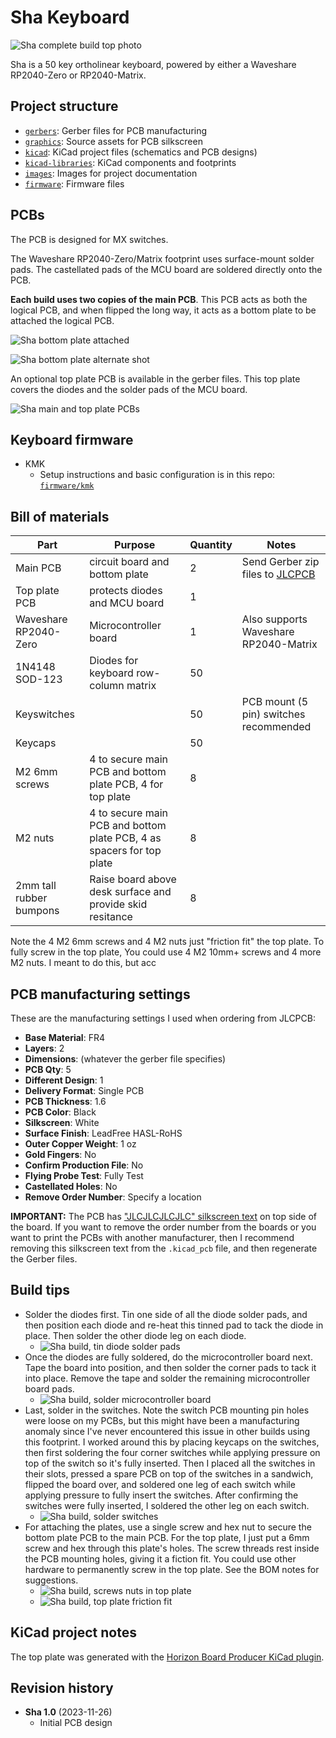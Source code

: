 # Sha Keyboard

![Sha complete build top photo](images/sha-complete-top.jpg)

Sha is a 50 key ortholinear keyboard, powered by either a Waveshare RP2040-Zero or RP2040-Matrix.

## Project structure

* [`gerbers`](gerbers): Gerber files for PCB manufacturing
* [`graphics`](graphics): Source assets for PCB silkscreen
* [`kicad`](kicad): KiCad project files (schematics and PCB designs)
* [`kicad-libraries`](kicad-libraries): KiCad components and footprints
* [`images`](images): Images for project documentation
* [`firmware`](firmware): Firmware files

## PCBs

The PCB is designed for MX switches.

The Waveshare RP2040-Zero/Matrix footprint uses surface-mount solder pads. The castellated pads of the MCU board are soldered directly onto the PCB.

**Each build uses two copies of the main PCB**. This PCB acts as both the logical PCB, and when flipped the long way, it acts as a bottom plate to be attached the logical PCB.

![Sha bottom plate attached](images/sha-complete-bottom.jpg)

![Sha bottom plate alternate shot](images/sha-bottom-plate-attached.jpg)

An optional top plate PCB is available in the gerber files. This top plate covers the diodes and the solder pads of the MCU board.

![Sha main and top plate PCBs](images/sha-pcbs-top.jpg)

## Keyboard firmware

* KMK
    * Setup instructions and basic configuration is in this repo: [`firmware/kmk`](firmware/kmk)

## Bill of materials

Part | Purpose | Quantity | Notes
---- | ------- | -------- | -----
Main PCB  | circuit board and bottom plate | 2 | Send Gerber zip files to [JLCPCB](https://jlcpcb.com/)
Top plate PCB | protects diodes and MCU board | 1 |
Waveshare RP2040-Zero | Microcontroller board | 1 | Also supports Waveshare RP2040-Matrix
1N4148 SOD-123 | Diodes for keyboard row-column matrix | 50 |
Keyswitches |  | 50 | PCB mount (5 pin) switches recommended
Keycaps |  | 50
M2 6mm screws | 4 to secure main PCB and bottom plate PCB, 4 for top plate | 8 |
M2 nuts | 4 to secure main PCB and bottom plate PCB, 4 as spacers for top plate | 8 |
2mm tall rubber bumpons | Raise board above desk surface and provide skid resitance | 8 | 

Note the 4 M2 6mm screws and 4 M2 nuts just "friction fit" the top plate. To fully screw in the top plate, You could use 4 M2 10mm+ screws and 4 more M2 nuts. I meant to do this, but acc

## PCB manufacturing settings

These are the manufacturing settings I used when ordering from JLCPCB:

* **Base Material**: FR4
* **Layers**: 2
* **Dimensions**: (whatever the gerber file specifies)
* **PCB Qty**: 5
* **Different Design**: 1
* **Delivery Format**: Single PCB
* **PCB Thickness**: 1.6
* **PCB Color**: Black
* **Silkscreen**: White
* **Surface Finish**: LeadFree HASL-RoHS
* **Outer Copper Weight**: 1 oz
* **Gold Fingers**: No
* **Confirm Production File**: No
* **Flying Probe Test**: Fully Test
* **Castellated Holes**: No
* **Remove Order Number**: Specify a location

**IMPORTANT:** The PCB has ["JLCJLCJLCJLC" silkscreen text](https://jlcpcb.com/help/article/50-How-to-remove-order-number-from-your-PCB) on top side of the board. If you want to remove the order number from the boards or you want to print the PCBs with another manufacturer, then I recommend removing this silkscreen text from the `.kicad_pcb` file, and then regenerate the Gerber files.

## Build tips

* Solder the diodes first. Tin one side of all the diode solder pads, and then position each diode and re-heat this tinned pad to tack the diode in place. Then solder the other diode leg on each diode.
     * ![Sha build, tin diode solder pads](images/sha-tin-diode-pads.jpg)
* Once the diodes are fully soldered, do the microcontroller board next. Tape the board into position, and then solder the corner pads to tack it into place. Remove the tape and solder the remaining microcontroller board pads.
     * ![Sha build, solder microcontroller board](images/sha-solder-microcontroller-board.jpg)
* Last, solder in the switches. Note the switch PCB mounting pin holes were loose on my PCBs, but this might have been a manufacturing anomaly since I've never encountered this issue in other builds using this footprint. I worked around this by placing keycaps on the switches, then first soldering the four corner switches while applying pressure on top of the switch so it's fully inserted. Then I placed all the switches in their slots, pressed a spare PCB on top of the switches in a sandwich, flipped the board over, and soldered one leg of each switch while applying pressure to fully insert the switches. After confirming the switches were fully inserted, I soldered the other leg on each switch.
     * ![Sha build, solder switches](images/sha-solder-switches.jpg)
* For attaching the plates, use a single screw and hex nut to secure the bottom plate PCB to the main PCB. For the top plate, I just put a 6mm screw and hex through this plate's holes. The screw threads rest inside the PCB mounting holes, giving it a fiction fit. You could use other hardware to permanently screw in the top plate. See the BOM notes for suggestions.
     * ![Sha build, screws nuts in top plate](images/sha-top-plate-screws-nuts.jpg)
     * ![Sha build, top plate friction fit](images/sha-rp2040-matrix-closeup.jpg)

## KiCad project notes

The top plate was generated with the [Horizon Board Producer KiCad plugin](https://github.com/skarrmann/horizon#kicad-project-notes).

## Revision history

* **Sha 1.0** (2023-11-26)
     * Initial PCB design